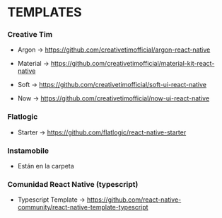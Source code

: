 
# TEMPLATES


### Creative Tim
* Argon -> https://github.com/creativetimofficial/argon-react-native

* Material -> https://github.com/creativetimofficial/material-kit-react-native

* Soft -> https://github.com/creativetimofficial/soft-ui-react-native

* Now -> https://github.com/creativetimofficial/now-ui-react-native

### Flatlogic
* Starter -> https://github.com/flatlogic/react-native-starter

### Instamobile
* Están en la carpeta

### Comunidad React Native (typescript)
* Typescript Template -> https://github.com/react-native-community/react-native-template-typescript 
